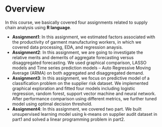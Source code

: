 # Overview
In this course, we basically covered four assignments related to supply chain analysis using **R language**. 
* **Assignment1**: In this assignment, we estimated factors associated with the productivity of garment manufacturing workers, in which we covered data processing, EDA, and regression anaysis.
* **Assignment2**: In this assignment, we are going to investigate the relative merits and demerits of aggregate forecasting versus disaggregated forecasting. We used graphical comparison, LASSO models and Time series prediction models – Auto Regressive Moving Average (ARMA) on both aggregated and disaggregated demand. 
* **Assignment3**: In this assignment, we focus on predictive model of a classification problem on the supplier risk dataset. We implemented graphical exploration and fitted four models including logistic regression, random forest, support vector machine and neural network. After performance comparison using different metrics, we further tuned model using optimal decision threshold.
* **Assignment4**: In this assignment, we covered two part. We built unsupervised learning model using k-means on supplier audit dataset in part1 and solved a linear programming problem in part2.

